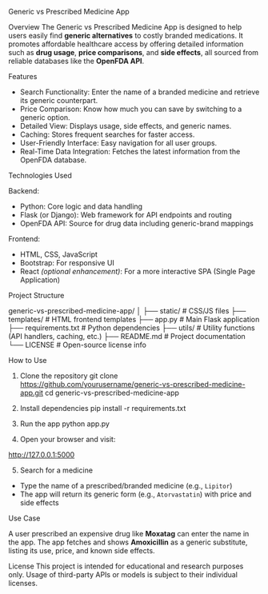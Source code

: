 Generic vs Prescribed Medicine App

Overview
The Generic vs Prescribed Medicine App is designed to help users easily find **generic alternatives** to costly branded medications. It promotes affordable healthcare access by offering detailed information such as **drug usage**, **price comparisons**, and **side effects**, all sourced from reliable databases like the **OpenFDA API**.


Features
- Search Functionality: Enter the name of a branded medicine and retrieve its generic counterpart.
- Price Comparison: Know how much you can save by switching to a generic option.
- Detailed View: Displays usage, side effects, and generic names.
- Caching: Stores frequent searches for faster access.
- User-Friendly Interface: Easy navigation for all user groups.
- Real-Time Data Integration: Fetches the latest information from the OpenFDA database.



Technologies Used

Backend:
- Python: Core logic and data handling
- Flask (or Django): Web framework for API endpoints and routing
- OpenFDA API: Source for drug data including generic-brand mappings

Frontend:
- HTML, CSS, JavaScript
- Bootstrap: For responsive UI
- React *(optional enhancement)*: For a more interactive SPA (Single Page Application)



Project Structure


generic-vs-prescribed-medicine-app/
│
├── static/                 # CSS/JS files
├── templates/              # HTML frontend templates
├── app.py                  # Main Flask application
├── requirements.txt        # Python dependencies
├── utils/                  # Utility functions (API handlers, caching, etc.)
├── README.md               # Project documentation
└── LICENSE                 # Open-source license info



How to Use

1. Clone the repository
git clone https://github.com/yourusername/generic-vs-prescribed-medicine-app.git
cd generic-vs-prescribed-medicine-app


2. Install dependencies 
pip install -r requirements.txt


3. Run the app
python app.py


4. Open your browser and visit:  

http://127.0.0.1:5000


5. Search for a medicine  
- Type the name of a prescribed/branded medicine (e.g., `Lipitor`)
- The app will return its generic form (e.g., `Atorvastatin`) with price and side effects



 Use Case

A user prescribed an expensive drug like **Moxatag** can enter the name in the app. The app fetches and shows **Amoxicillin** as a generic substitute, listing its use, price, and known side effects.

License
This project is intended for educational and research purposes only. Usage of third-party APIs or models is subject to their individual licenses.



